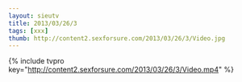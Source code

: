 ```yaml
--- 
layout: sieutv
title: 2013/03/26/3
tags: [xxx]
thumb: http://content2.sexforsure.com/2013/03/26/3/Video.jpg
---
```

{% include tvpro key="http://content2.sexforsure.com/2013/03/26/3/Video.mp4" %} 
